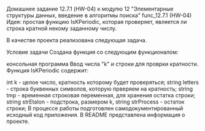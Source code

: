 Домашнее задание 12.7.1 (HW-04) к модулю 12 "Элементарные структуры данных, введение в алгоритмы поиска"
func_12.7.1 (HW-04)
Идея: простая функцию IsKPeriodic, которая проверяет, является ли строка кратной некому заданному числу.

В качестве проекта реализована следующая задача.

Условие задачи
Создана функция со следующим функционалом:

консольная программа
Ввод числа "k" и строки для проврки кратности. 
Функция IsKPeriodic содержит:

int k - целое число, кратность которому будет проверяться;
string letters - строка буквенных символов, которую прверяем на кратность;
string tmp - временная строковая переменная, для хранения остатка строки;
string strEtalon - подстрока, размером k,
string strProcess - остаток строки;
В процессе работы подготовлен самодокументированный исходный код приложения. В README представлена информация о проекте.
